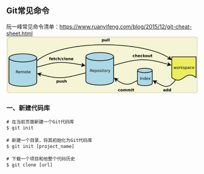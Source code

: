 ## Git常见命令
阮一峰常见命令清单：https://www.ruanyifeng.com/blog/2015/12/git-cheat-sheet.html
![avatar](picture/git_command.png)
### 一、新建代码库
```shell
# 在当前页面新建一个Git代码库
$ git init

# 新建一个目录，将其初始化为Git代码库
$ git init [project_name]

# 下载一个项目和他整个代码历史
$ git clone [url]
```
